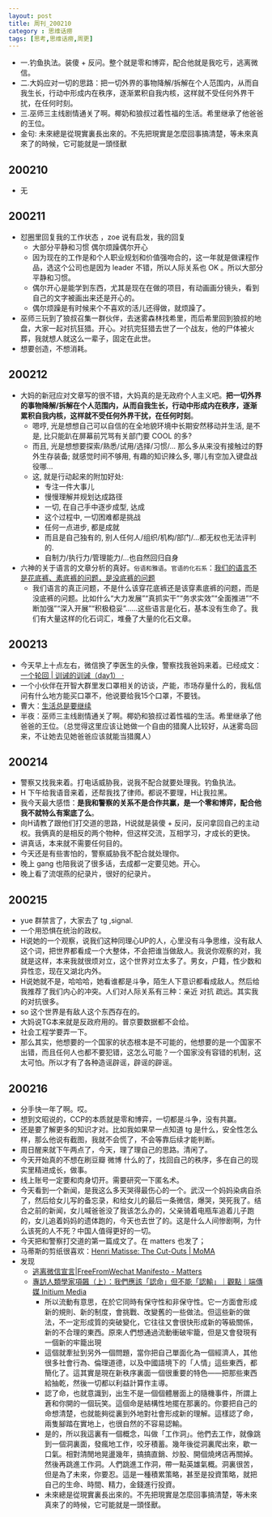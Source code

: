 ```yaml
---
layout: post
title: 周刊_200210
category : 思维话痨
tags: [思考,思维话痨,周更]
---
```


- 一.钓鱼执法。装傻 + 反问。整个就是零和博弈，配合他就是我吃亏，逃离微信。
- 二.大妈应对一切的思路：把一切外界的事物降解/拆解在个人范围内，从而自我生长，行动中形成内在秩序，逐渐累积自我内核，这样就不受任何外界干扰，在任何时刻。
- 三.巫师三主线剧情通关了啊。椰奶和狼叔过着性福的生活。希里继承了他爸爸的王位。
- 金句: 未來總是從現實裏長出來的。不先把現實是怎麼回事搞清楚，等未來真來了的時候，它可能就是一頭怪獸

##  200210
  - 无
  
## 200211
  - 怼圈里回复我的工作状态 ，zoe 说有启发，我的回复
    - 大部分平静和习惯 偶尔烦躁偶尔开心
    - 因为现在的工作是和个人职业规划和价值强吻合的，这一年就是做课程作品，选这个公司也是因为 leader 不错，所以人际关系也 OK 。所以大部分平静和习惯。
    - 偶尔开心是能学到东西，尤其是现在在做的项目，有动画画分镜头，看到自己的文字被画出来还是开心的。
    - 偶尔烦躁是有时候来个不喜欢的活儿还得做，就烦躁了。
  - 巫师三玩到了狼叔召集一群伙伴，去迷雾森林找希里，而后希里回到狼叔的地盘，大家一起对抗狂猎。开心。对抗完狂猎去世了一个战友，他的尸体被火葬，我就想人就这么一辈子，固定在此世。
  - 想要创造，不想消耗。
  
##  200212
  - 大妈的新冠应对文章写的很不错，大妈真的是无政府个人主义吧。**把一切外界的事物降解/拆解在个人范围内，从而自我生长，行动中形成内在秩序，逐渐累积自我内核，这样就不受任何外界干扰，在任何时刻**。
    - 嗯哼, 光是想想自己可以自信的在全地貌环境中长期安然移动并生活, 是不是, 比只能趴在屏幕前咒骂有关部门要 COOL 的多?
    - 而且, 光是想想要探索/熟悉/试用/选择/习惯/... 那么多从来没有接触过的野外生存装备; 就感觉时间不够用, 有趣的知识辣么多, 哪儿有空加入键盘战役哪...
    - 这, 就是行动起来的附加好处:
      - 专注一件大事儿
      - 慢慢理解并规划达成路径
      - 一切, 在自己手中逐步成型, 达成
      - 这个过程中, 一切困难都是挑战
      - 任何一点进步, 都是成就
      - 而且是自己独有的, 别人任何人/组织/机构/部门/...都无权也无法评判的.
      - 自制力/执行力/管理能力/...也自然回归自身
  - 六神的关于语言的文章分析的真好。`俗语和雅语`。`官语的化石系`：[我们的语言不是花底裤、素底裤的问题，是没底裤的问题](https://mp.weixin.qq.com/s/i18hSoOZxfrVBleqS1JbZQ)
    - 我们语言的真正问题，不是什么该穿花底裤还是该穿素底裤的问题，而是没底裤的问题。比如什么“大力发展”“真抓实干”“务求实效”“全面推进”“不断加强”“深入开展”“积极稳妥”……这些语言是化石，基本没有生命了。我们有大量这样的化石词汇，堆叠了大量的化石文章。
    
##  200213
  - 今天早上十点左右，微信换了李医生的头像，警察找我爸妈来着。已经成文：[一个轮回 | 训诫的训诫（day1） · ](http://www.huyuning.com/2019-ncov/2020/02/13/admonish&admonish01/)
  - 一个小伙伴在开智大群里发口罩相关的访谈，产能，市场存量什么的，我私信问有什么地方能买口罩不，他说要给我15个口罩，不要钱。
  - 曹大：[生活总是要继续](https://mp.weixin.qq.com/s/pkQc6hcHa2gKHzt7l3QLhA)
  - 半夜：巫师三主线剧情通关了啊。椰奶和狼叔过着性福的生活。希里继承了他爸爸的王位。（总觉得这里应该让她做一个自由的猎魔人比较好，从迷雾岛回来，不让她去见她爸爸应该就能当猎魔人）
  
## 200214
  - 警察又找我来着。打电话威胁我，说我不配合就要处理我。钓鱼执法。
  - H 下午给我语音来着，还帮我找了律师。都说不要理，H让我拉黑。
  - 我今天最大感悟：**是我和警察的关系不是合作共赢，是一个零和博弈，配合他我不就特么有案底了么**。
  - 向H请教了跟他们打交道的思路，H说就是装傻 + 反问，反问拿回自己的主动权。我俩真的是相反的两个物种，但这样交流，互相学习，才成长的更快。
  - 讲真话，本来就不需要任何目的。
  - 今天还是有些害怕的，警察威胁我不配合就处理你。
  - 晚上 gang 也陪我说了很多话，去成都一定要见她。开心。
  - 晚上看了流氓燕的纪录片，很好的纪录片。
  
##  200215
  - yue 群禁言了，大家去了 tg ,signal.
  - 一个用恐惧在统治的政权。
  - H说她的一个观察，说我们这种同理心UP的人，心里没有斗争思维，没有敌人这个词，把世界都看成一个大整体，不会把谁当做敌人。我说你观察的对，我就是这样，本来我就很烦对立，这个世界对立太多了。男女，户籍，性少数和异性恋，现在又湖北内外。
  - H说她就不是，哈哈哈，她看谁都是斗争，陌生人下意识都看成敌人。然后给我推荐了我们内心的冲突。人们对人际关系有三种：亲近 对抗 疏远。其实我的对抗很多。
  - so 这个世界是有敌人这个东西存在的。
  - 大妈说TG本来就是反政府用的。普京要数据都不会给。
  - 社会工程学要弄一下。
  - 那么其实，他想要的一个国家的状态根本是不可能的，他想要的是一个国家不出错，而且任何人也都不要犯错，这怎么可能？一个国家没有容错的机制，这太可怕。所以才有了各种造谣辟谣，辟谣的辟谣。
  
##  200216
  - 分手快一年了啊。哎。
  - 想到文昭说的，CCP的本质就是零和博弈，一切都是斗争，没有共赢。
  - 还是要了解更多的知识才对。比如我如果早一点知道 tg 是什么，安全性怎么样，那么他说有截图，我就不会慌了，不会等靠后续才能判断。
  - 周日醒来就下午两点了，今天，理了理自己的思路。清闲了。
  - 今天开始真的不想在刷豆瓣 微博 什么的了，找回自己的秩序，多在自己的现实里精进成长，做事。
  - 线上账号一定要和肉身切开。需要研究一下匿名术。
  - 今天看到一个新闻，是我这么多天哭得最伤心的一个。武汉一个妈妈染病自杀了，然后给女儿写的备忘录，和给女儿的最后一条微信，爆哭，哭死我了。结合之前的新闻，女儿喊爸爸没了我该怎么办的，父亲骑着电瓶车追着儿子跑的，女儿追着妈妈的遗体跑的，今天也去世了的。这是什么人间惨剧啊，为什么该死的人不死？中国人值得更好的一切。
  - 今天把和警察打交道的第一篇成文了。在 matters 也发了；
  - 马蒂斯的剪纸很喜欢：[Henri Matisse: The Cut-Outs | MoMA](https://www.moma.org/calendar/exhibitions/1429?)
  - 发现
    - [逃离微信宣言|FreeFromWechat Manifesto - Matters](https://matters.news/@freefromwechat/%E9%80%83%E7%A6%BB%E5%BE%AE%E4%BF%A1%E5%AE%A3%E8%A8%80-free-from-wechat-manifesto-bafyreib7535kdob62z6j7dlfjsl5or2doduvuqpgd7xdji2hzncfrvdws4)
    - [專訪人類學家項飆（上）：我們應該「認命」但不能「認輸」｜觀點｜端傳媒 Initium Media](https://theinitium.com/article/20170430-opinion-xiangbiao/)
      - 所以流動有意思，在於它同時有保守性和非保守性。它一方面會形成新的規則、新的制度，會挑戰、改變舊的一些做法。但這些新的做法，不一定形成質的突破變化，它往往又會很快形成新的等級關係，新的不合理的東西。原來人們想通過流動衝破牢籠，但是又會發現有一個新的牢籠出現
      - 這個就牽扯到另外一個問題，當你把自己單面化為一個經濟人，其他很多社會行為、倫理道德，以及中國語境下的「人情」這些東西，都簡化了。這其實是現在新秩序裏面一個很重要的特色——把那些東西給抽乾，然後一切都以利益計算作主導。
      - 認了命，也就意識到，出生不是一個個體層面上的隨機事件，所謂上蒼和你開的一個玩笑。這個命是結構性地擺在那裏的。你要把自己的命想清楚，也就能夠從裏到外地對社會形成新的理解。這樣認了命，兩隻腳踏在實地上，也很自然的不容易認輸。
      - 是的，所以我這裏有一個概念，叫做「工作洞」。他們去工作，就像跳到一個洞裏面，發瘋地工作，咬牙積蓄。幾年後從洞裏爬出來，歇一口氣。相對清閒地晃盪幾年，搞搞直銷、炒股、開個燒烤店再關掉。然後再跳進工作洞。人們跳進工作洞，帶一點英雄氣概。洞裏很苦，但是為了未來，你要忍。這是一種積累策略，甚至是投資策略，就把自己的生命、時間、精力，金錢進行投資。
      - 未來總是從現實裏長出來的。不先把現實是怎麼回事搞清楚，等未來真來了的時候，它可能就是一頭怪獸。
